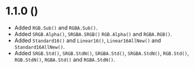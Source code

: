 # 1.1.0 ()
* Added `RGB.Sub()` and `RGBA.Sub()`.
* Added `SRGB.Alpha()`, `SRGBA.SRGB()` `RGB.Alpha()` and `RGBA.RGB()`.
* Added `Standard16()` and `Linear16()`, `Linear16AllNew()` and `Standard16AllNew()`.
* Added `SRGB.Std()`, `SRGB.StdN()`, `SRGBA.Std()`, `SRGBA.StdN()`, `RGB.Std()`, `RGB.StdN()`, `RGBA.Std()` and `RGBA.StdN()`.
